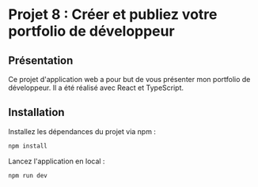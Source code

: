 # Projet 8 : Créer et publiez votre portfolio de développeur

## Présentation

Ce projet d'application web a pour but de vous présenter mon portfolio de développeur.
Il a été réalisé avec React et TypeScript.

## Installation

Installez les dépendances du projet via npm :
```bash
npm install
```

Lancez l'application en local :
```bash
npm run dev 
```